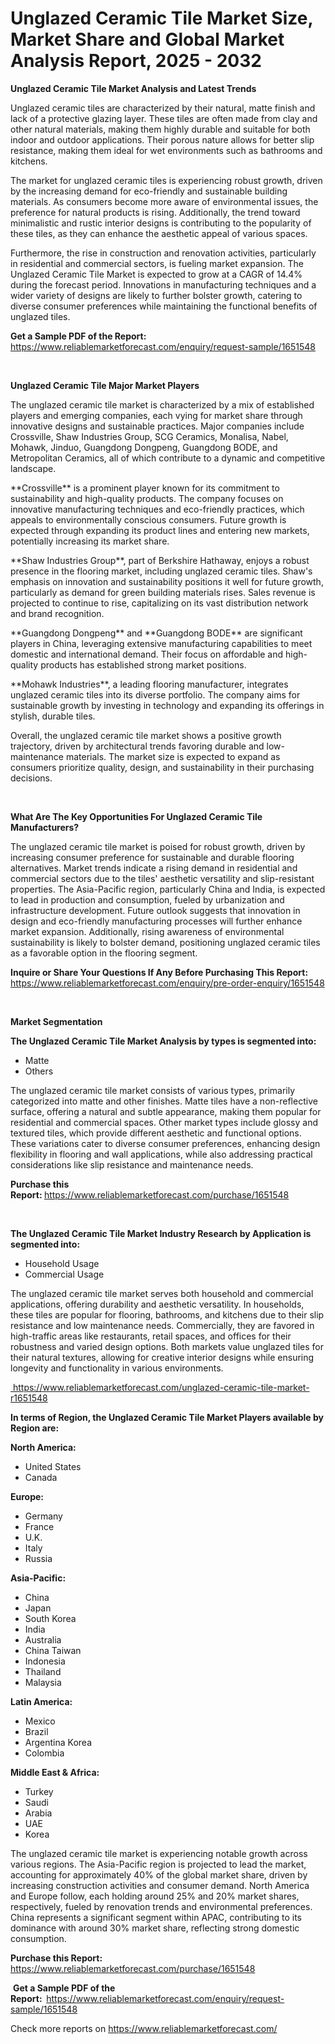 <p><h1>Unglazed Ceramic Tile Market Size, Market Share and Global Market Analysis Report, 2025 - 2032</h1></p><p><strong>Unglazed Ceramic Tile Market Analysis and Latest Trends</strong></p>
<p><p>Unglazed ceramic tiles are characterized by their natural, matte finish and lack of a protective glazing layer. These tiles are often made from clay and other natural materials, making them highly durable and suitable for both indoor and outdoor applications. Their porous nature allows for better slip resistance, making them ideal for wet environments such as bathrooms and kitchens. </p><p>The market for unglazed ceramic tiles is experiencing robust growth, driven by the increasing demand for eco-friendly and sustainable building materials. As consumers become more aware of environmental issues, the preference for natural products is rising. Additionally, the trend toward minimalistic and rustic interior designs is contributing to the popularity of these tiles, as they can enhance the aesthetic appeal of various spaces. </p><p>Furthermore, the rise in construction and renovation activities, particularly in residential and commercial sectors, is fueling market expansion. The Unglazed Ceramic Tile Market is expected to grow at a CAGR of 14.4% during the forecast period. Innovations in manufacturing techniques and a wider variety of designs are likely to further bolster growth, catering to diverse consumer preferences while maintaining the functional benefits of unglazed tiles.</p></p>
<p><strong>Get a Sample PDF of the Report:&nbsp;</strong> <a href="https://www.reliablemarketforecast.com/enquiry/request-sample/1651548?utm_campaign=2452&utm_medium=2&utm_source=Github&utm_content=ia&utm_term=31032025&utm_id=unglazed-ceramic-tile">https://www.reliablemarketforecast.com/enquiry/request-sample/1651548</a></p>
<p>&nbsp;</p>
<p><strong>Unglazed Ceramic Tile Major Market Players</strong></p>
<p><p>The unglazed ceramic tile market is characterized by a mix of established players and emerging companies, each vying for market share through innovative designs and sustainable practices. Major companies include Crossville, Shaw Industries Group, SCG Ceramics, Monalisa, Nabel, Mohawk, Jinduo, Guangdong Dongpeng, Guangdong BODE, and Metropolitan Ceramics, all of which contribute to a dynamic and competitive landscape.</p><p>**Crossville** is a prominent player known for its commitment to sustainability and high-quality products. The company focuses on innovative manufacturing techniques and eco-friendly practices, which appeals to environmentally conscious consumers. Future growth is expected through expanding its product lines and entering new markets, potentially increasing its market share.</p><p>**Shaw Industries Group**, part of Berkshire Hathaway, enjoys a robust presence in the flooring market, including unglazed ceramic tiles. Shaw's emphasis on innovation and sustainability positions it well for future growth, particularly as demand for green building materials rises. Sales revenue is projected to continue to rise, capitalizing on its vast distribution network and brand recognition.</p><p>**Guangdong Dongpeng** and **Guangdong BODE** are significant players in China, leveraging extensive manufacturing capabilities to meet domestic and international demand. Their focus on affordable and high-quality products has established strong market positions.</p><p>**Mohawk Industries**, a leading flooring manufacturer, integrates unglazed ceramic tiles into its diverse portfolio. The company aims for sustainable growth by investing in technology and expanding its offerings in stylish, durable tiles.</p><p>Overall, the unglazed ceramic tile market shows a positive growth trajectory, driven by architectural trends favoring durable and low-maintenance materials. The market size is expected to expand as consumers prioritize quality, design, and sustainability in their purchasing decisions.</p></p>
<p>&nbsp;</p>
<p><strong>What Are The Key Opportunities For Unglazed Ceramic Tile Manufacturers?</strong></p>
<p><p>The unglazed ceramic tile market is poised for robust growth, driven by increasing consumer preference for sustainable and durable flooring alternatives. Market trends indicate a rising demand in residential and commercial sectors due to the tiles' aesthetic versatility and slip-resistant properties. The Asia-Pacific region, particularly China and India, is expected to lead in production and consumption, fueled by urbanization and infrastructure development. Future outlook suggests that innovation in design and eco-friendly manufacturing processes will further enhance market expansion. Additionally, rising awareness of environmental sustainability is likely to bolster demand, positioning unglazed ceramic tiles as a favorable option in the flooring segment.</p></p>
<p><strong>Inquire or Share Your Questions If Any Before Purchasing This Report:</strong> <a href="https://www.reliablemarketforecast.com/enquiry/pre-order-enquiry/1651548?utm_campaign=2452&utm_medium=2&utm_source=Github&utm_content=ia&utm_term=31032025&utm_id=unglazed-ceramic-tile">https://www.reliablemarketforecast.com/enquiry/pre-order-enquiry/1651548</a></p>
<p>&nbsp;</p>
<p><strong>Market Segmentation</strong></p>
<p><strong>The Unglazed Ceramic Tile Market Analysis by types is segmented into:</strong></p>
<p><ul><li>Matte</li><li>Others</li></ul></p>
<p><p>The unglazed ceramic tile market consists of various types, primarily categorized into matte and other finishes. Matte tiles have a non-reflective surface, offering a natural and subtle appearance, making them popular for residential and commercial spaces. Other market types include glossy and textured tiles, which provide different aesthetic and functional options. These variations cater to diverse consumer preferences, enhancing design flexibility in flooring and wall applications, while also addressing practical considerations like slip resistance and maintenance needs.</p></p>
<p><strong>Purchase this Report:&nbsp;</strong><a href="https://www.reliablemarketforecast.com/purchase/1651548?utm_campaign=2452&utm_medium=2&utm_source=Github&utm_content=ia&utm_term=31032025&utm_id=unglazed-ceramic-tile">https://www.reliablemarketforecast.com/purchase/1651548</a></p>
<p>&nbsp;</p>
<p><strong>The Unglazed Ceramic Tile Market Industry Research by Application is segmented into:</strong></p>
<p><ul><li>Household Usage</li><li>Commercial Usage</li></ul></p>
<p><p>The unglazed ceramic tile market serves both household and commercial applications, offering durability and aesthetic versatility. In households, these tiles are popular for flooring, bathrooms, and kitchens due to their slip resistance and low maintenance needs. Commercially, they are favored in high-traffic areas like restaurants, retail spaces, and offices for their robustness and varied design options. Both markets value unglazed tiles for their natural textures, allowing for creative interior designs while ensuring longevity and functionality in various environments.</p></p>
<p><a href="https://www.reliablemarketforecast.com/unglazed-ceramic-tile-market-r1651548?utm_campaign=2452&utm_medium=2&utm_source=Github&utm_content=ia&utm_term=31032025&utm_id=unglazed-ceramic-tile">&nbsp;https://www.reliablemarketforecast.com/unglazed-ceramic-tile-market-r1651548</a></p>
<p><strong>In terms of Region, the Unglazed Ceramic Tile Market Players available by Region are:</strong></p>
<p>
    <p> <strong> North America: </strong>
        <ul>
            <li>United States</li>
            <li>Canada</li>
        </ul>
        </p> 
    <p> <strong> Europe: </strong>
        <ul>
            <li>Germany</li>
            <li>France</li>
            <li>U.K.</li>
            <li>Italy</li>
            <li>Russia</li>
        </ul>
        </p> 
    <p> <strong> Asia-Pacific: </strong>
        <ul>
            <li>China</li>
            <li>Japan</li>
            <li>South Korea</li>
            <li>India</li>
            <li>Australia</li>
            <li>China Taiwan</li>
            <li>Indonesia</li>
            <li>Thailand</li>
            <li>Malaysia</li>
        </ul>
        </p> 
    <p> <strong> Latin America: </strong>
        <ul>
            <li>Mexico</li>
            <li>Brazil</li>
            <li>Argentina Korea</li>
            <li>Colombia</li>
        </ul>
        </p> 
    <p> <strong> Middle East & Africa: </strong>
        <ul>
            <li>Turkey</li>
            <li>Saudi</li>
            <li>Arabia</li>
            <li>UAE</li>
            <li>Korea</li>
        </ul>
    </p>
    </p>
<p><p>The unglazed ceramic tile market is experiencing notable growth across various regions. The Asia-Pacific region is projected to lead the market, accounting for approximately 40% of the global market share, driven by increasing construction activities and consumer demand. North America and Europe follow, each holding around 25% and 20% market shares, respectively, fueled by renovation trends and environmental preferences. China represents a significant segment within APAC, contributing to its dominance with around 30% market share, reflecting strong domestic consumption.</p></p>
<p><strong>Purchase this Report: </strong><a href="https://www.reliablemarketforecast.com/purchase/1651548?utm_campaign=2452&utm_medium=2&utm_source=Github&utm_content=ia&utm_term=31032025&utm_id=unglazed-ceramic-tile">https://www.reliablemarketforecast.com/purchase/1651548</a></p>
<p>&nbsp;<strong>Get a Sample PDF of the Report:&nbsp;&nbsp;</strong><a href="https://www.reliablemarketforecast.com/enquiry/request-sample/1651548?utm_campaign=2452&utm_medium=2&utm_source=Github&utm_content=ia&utm_term=31032025&utm_id=unglazed-ceramic-tile">https://www.reliablemarketforecast.com/enquiry/request-sample/1651548</a></p>
<p><strong></strong></p>
<p>Check more reports on <a href="https://www.reliablemarketforecast.com/?utm_campaign=2452&utm_medium=2&utm_source=Github&utm_content=ia&utm_term=31032025&utm_id=unglazed-ceramic-tile">https://www.reliablemarketforecast.com/</a></p>
